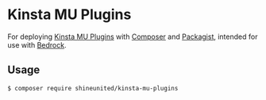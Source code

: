 # Kinsta MU Plugins

For deploying [Kinsta MU Plugins](https://kinsta.com/knowledgebase/kinsta-mu-plugin/) with [Composer](https://getcomposer.org/) and [Packagist](https://packagist.org/), intended for use with [Bedrock](https://roots.io/bedrock/).


## Usage

```sh
$ composer require shineunited/kinsta-mu-plugins
```
